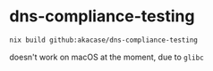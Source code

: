 # dns-compliance-testing

```sh
nix build github:akacase/dns-compliance-testing
```

doesn't work on macOS at the moment, due to `glibc`
